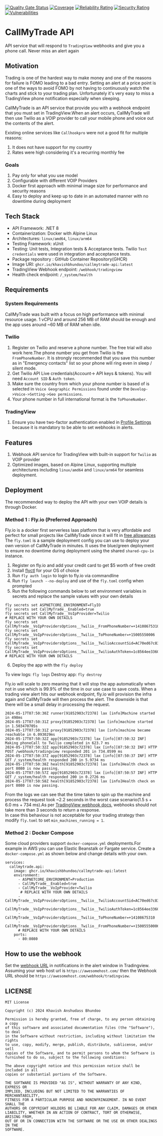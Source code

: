 [![Quality Gate Status](https://sonarcloud.io/api/project_badges/measure?project=callmytrade-api&metric=alert_status)](https://sonarcloud.io/summary/new_code?id=callmytrade-api)
[![Coverage](https://sonarcloud.io/api/project_badges/measure?project=callmytrade-api&metric=coverage)](https://sonarcloud.io/summary/new_code?id=callmytrade-api)
[![Reliability Rating](https://sonarcloud.io/api/project_badges/measure?project=callmytrade-api&metric=reliability_rating)](https://sonarcloud.io/summary/new_code?id=callmytrade-api)
[![Security Rating](https://sonarcloud.io/api/project_badges/measure?project=callmytrade-api&metric=security_rating)](https://sonarcloud.io/summary/new_code?id=callmytrade-api)
[![Vulnerabilities](https://sonarcloud.io/api/project_badges/measure?project=callmytrade-api&metric=vulnerabilities)](https://sonarcloud.io/summary/new_code?id=callmytrade-api)

# CallMyTrade API
API service that will respond to `TradingView` webhooks and give you a phone call. Never miss an alert again

## Motivation
Trading is one of the hardest way to make money and one of the reasons for failure is FOMO leading to a bad entry.
Setting an alert at a price point is one of the ways to avoid FOMO by not having to continuously watch the charts and 
stick to your trading plan. Unfortunately it's very easy to miss a TradingView 
phone notification especially when sleeping.

CallMyTrade is an API service that provide you with a webhook endpoint that you must set in TradingView.When an alert 
occurs, CallMyTrade will then use Twilio as a VOIP provider to call your mobile phone and voice out the contents of 
the alert.

Existing online services like `Callhookpro` were not a good fit for multiple reasons:
1. It does not have support for my country
2. Rates were high considering it's a recurring monthly fee

### Goals

1. Pay only for what you use model
2. Configurable with different VOIP Providers
3. Docker first approach with minimal image size for performance and security reasons
4. Easy to deploy and keep up to date in an automated manner with no downtime during deployment

## Tech Stack

- API Framework: .NET 8
- Containerization: Docker with Alpine Linux
- Architectures: `linux/amd64`, `linux/arm64`
- Testing Framework: xUnit 
- Testing: Unit tests, Integration tests & Acceptance tests. Twilio `Test credentials` were used in integration and acceptance tests.
- Package repository : GitHub Container Repository(GHCR)
- Image URI: `ghcr.io/khavishbhundoo/callmytrade-api:latest`
- TradingView Webhook endpoint: `/webhook/tradingview`
- Health check endpoint: `/_system/health`

## Requirements

### System Requirements

CallMyTrade was built with a focus on high performance with minimal resource usage. 1 vCPU and around 256 MB of RAM should be enough and the app uses around ~60 MB of RAM when idle.

### Twilio
1. Register on Twilio and reserve a phone number. The free trial will also work here.The phone number you get from Twilio  is the `FromPhoneNumber`. It is strongly recommended that you save this number as in "Emergency contacts" list so your phone will ring even in sleep / silent mode.   
2. Get Twilio API Live credentials(Account-> API keys & tokens). You will need `Account SID` & `Auth token`. 
3. Make sure the country from which your phone number is based of is selected in `Voice Geographic Permissions` found under the `Develop->Voice->Setting->Geo permissions`.
4. Your phone number in full international format is the `ToPhoneNumber`.

### TradingView
1. Ensure you have two-factor authentication enabled in [Profile Settings](https://www.tradingview.com/u/#settings-profile) because it is mandatory to be able to set webhooks in alerts.

## Features

1. Webhook API service for TradingView with built-in support for `Twilio` as VOIP provider
2. Optimized images, based on Alpine Linux, supporting multiple architectures including `linux/amd64` and `linux/arm64` for seamless deployment.
 
## Deployment 
The recommended way to deploy the API with your own VOIP details is through Docker.

### Method 1  : Fly.io (Preferred Approach)

Fly.io is a docker first serverless  Iaas platform that is very affordable and perfect for small projects like CallMyTrade since it will fit in [free allowances](https://fly.io/docs/about/pricing/#free-allowances)
The `fly.toml` is a sample deployment config you can use to deploy your own version of CallMyTrade in minutes. It uses the blue/green deployment to ensure no downtime during deployment using the shared `shared-cpu-1x` instance.

1. Register on fly.io and add your credit card to get $5 worth of free credit
2. Install [flyctl](https://fly.io/docs/hands-on/install-flyctl/) for your OS of choice
3. Run `fly auth login` to login to fly.io via commandline
4. Run `fly launch --no-deploy` and use of the `fly.toml` config when prompted
5. Run the following commands below to set environment variables in secrets and replace the sample values with your own details
```
fly secrets set ASPNETCORE_ENVIRONMENT=FlyIO
fly secrets set CallMyTrade__Enabled=true
fly secrets set CallMyTrade__VoIpProvider=Twilio
# REPLACE WITH YOUR OWN DETAILS
fly secrets set CallMyTrade__VoIpProvidersOptions__Twilio__FromPhoneNumber=+14108675310
fly secrets set CallMyTrade__VoIpProvidersOptions__Twilio__ToPhoneNumber=+15005550006
fly secrets set CallMyTrade__VoIpProvidersOptions__Twilio__TwilioAccountSid=AC70ed67c830a959ef708f6167c1ac6edc
fly secrets set CallMyTrade__VoIpProvidersOptions__Twilio__TwilioAuthToken=1c8564ee33609cb1c845831f487e27ac
# REPLACE WITH YOUR OWN DETAILS
```
6. Deploy the app with the `fly deploy`

To view logs: `fly logs`
Destroy app: `fly destroy` 

Fly.io will scale to zero meaning that it will stop the app automatically when not in use which is 99.9% of the time in our use case to save costs. 
When a trading view alert hits our webhook endpoint, fly.io will provision the infra again and CallMyTrade will then process the alert. The downside is that there will be a small delay in processing the request.

```
2024-05-17T07:50:30Z runner[91852903c72378] lax [info]Machine started in 498ms
2024-05-17T07:50:31Z proxy[91852903c72378] lax [info]machine started in 1.503470705s
2024-05-17T07:50:31Z proxy[91852903c72378] lax [info]machine became reachable in 6.093029ms
2024-05-17T07:50:32Z app[91852903c72378] lax [info][07:50:32 INF] Making phoneCall to Twilio completed in 623.7 ms
2024-05-17T07:50:32Z app[91852903c72378] lax [info][07:50:32 INF] HTTP POST /webhook/tradingview responded 201 in 734.0599 ms
2024-05-17T07:50:37Z app[91852903c72378] lax [info][07:50:37 INF] HTTP GET /_system/health responded 200 in 5.9734 ms
2024-05-17T07:50:38Z health[91852903c72378] lax [info]Health check on port 8080 is now passing.
2024-05-17T07:50:57Z app[91852903c72378] lax [info][07:50:57 INF] HTTP GET /_system/health responded 200 in 0.2726 ms
2024-05-17T07:50:58Z health[91852903c72378] lax [info]Health check on port 8080 is now passing.
```

From the logs we can see that the time taken to spin up the machine and process the request took ~2.2 seconds in the worst case scenario(1.5 s + 6.0 ms + 734 ms).As per [TradingView webhook docs](https://www.tradingview.com/support/solutions/43000529348-about-webhooks/), webhooks should not take more than 3 seconds to return a response.  
In case this behaviour is not acceptable for your trading strategy then modify `fly.toml` to set `min_machines_running = 1`.

### Method 2 : Docker Compose
Some cloud providers support `docker-compose.yml` deployments.For example in AWS you can use Elastic Beanstalk or Fargate service. 
Create a `docker-compose.yml` as shown below and change details with your own.   
```
services:
  callmytrade.api:
    image: ghcr.io/khavishbhundoo/callmytrade-api:latest
    environment:
      - ASPNETCORE_ENVIRONMENT=Production
      - CallMyTrade__Enabled=true
      - CallMyTrade__VoIpProvider=Twilio
       # REPLACE WITH YOUR OWN DETAILS
      - CallMyTrade__VoIpProvidersOptions__Twilio__TwilioAccountSid=AC70ed67c830a959ef708f6167c1ac6edc
      - CallMyTrade__VoIpProvidersOptions__Twilio__TwilioAuthToken=1c8564ee33609cb1c845831f487e27ac
      - CallMyTrade__VoIpProvidersOptions__Twilio__ToPhoneNumber=+14108675310
      - CallMyTrade__VoIpProvidersOptions__Twilio__FromPhoneNumber=+15005550006
      # REPLACE WITH YOUR OWN DETAILS
    ports:
      - 80:8080
```


## How to use the webhook
Set the [webhook URL](https://www.tradingview.com/support/solutions/43000529348-about-webhooks/) in notifications in the alert window in Tradingview. Assuming your web host url is `https://awesomehost.com/` then the Webhook URL should be `https://awesomehost.com/webhook/tradingview`.


## LICENSE

```
MIT License

Copyright (c) 2024 Khavish Anshudass Bhundoo

Permission is hereby granted, free of charge, to any person obtaining a copy
of this software and associated documentation files (the "Software"), to deal
in the Software without restriction, including without limitation the rights
to use, copy, modify, merge, publish, distribute, sublicense, and/or sell
copies of the Software, and to permit persons to whom the Software is
furnished to do so, subject to the following conditions:

The above copyright notice and this permission notice shall be included in all
copies or substantial portions of the Software.

THE SOFTWARE IS PROVIDED "AS IS", WITHOUT WARRANTY OF ANY KIND, EXPRESS OR
IMPLIED, INCLUDING BUT NOT LIMITED TO THE WARRANTIES OF MERCHANTABILITY,
FITNESS FOR A PARTICULAR PURPOSE AND NONINFRINGEMENT. IN NO EVENT SHALL THE
AUTHORS OR COPYRIGHT HOLDERS BE LIABLE FOR ANY CLAIM, DAMAGES OR OTHER
LIABILITY, WHETHER IN AN ACTION OF CONTRACT, TORT OR OTHERWISE, ARISING FROM,
OUT OF OR IN CONNECTION WITH THE SOFTWARE OR THE USE OR OTHER DEALINGS IN THE
SOFTWARE.
```
